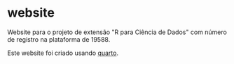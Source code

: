 # website

Website para o projeto de extensão "R para Ciência de Dados" com número de registro na plataforma de 19588.

Este website foi criado usando [quarto](https://quarto.org).

